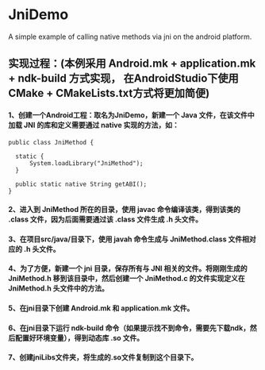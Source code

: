 # JniDemo
A simple example of calling native methods via jni on the android platform.


## 实现过程：(本例采用 Android.mk + application.mk + ndk-build 方式实现， 在AndroidStudio下使用CMake + CMakeLists.txt方式将更加简便)

   #### 1、创建一个Android工程：取名为JniDemo，新建一个 Java 文件，在该文件中加载 JNI 的库和定义需要通过 native 实现的方法，如：
  ```
  public class JniMethod {

    static {
        System.loadLibrary("JniMethod");
    }

    public static native String getABI();
}
  ```
 #### 2、进入到 JniMethod 所在的目录，使用 javac 命令编译该类，得到该类的 .class 文件，因为后面需要通过该 .class 文件生成 .h 头文件。
  
 #### 3、在项目src/java/目录下，使用 javah 命令生成与 JniMethod.class 文件相对应的 .h 头文件。
  
 #### 4、为了方便，新建一个 jni 目录，保存所有与 JNI 相关的文件。将刚刚生成的 JniMethod.h 移到该目录中，然后创建一个 JniMethod.c 的文件实现定义在 JniMethod.h 头文件中的方法。
  
 #### 5、在jni目录下创建 Android.mk 和 application.mk 文件。
  
 #### 6、在jni目录下运行 ndk-build 命令（如果提示找不到命令，需要先下载ndk，然后配置好环境变量），得到动态库 .so 文件。
  
 #### 7、创建jniLibs文件夹，将生成的.so文件复制到这个目录下。
  
